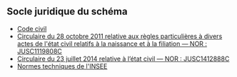 <MenuSchema />

## Socle juridique du schéma
- [Code civil](https://www.legifrance.gouv.fr/affichCode.do?cidTexte=LEGITEXT000006070721&dateTexte=20170327)
- [Circulaire du 28 octobre 2011 relative aux règles particulières à divers actes de l'état civil relatifs à la naissance et à la filiation — NOR : JUSC1119808C](http://www.textes.justice.gouv.fr/art_pix/JUSC1119808C.pdf)
- [Circulaire du 23 juillet 2014 relative à l’état civil — NOR : JUSC1412888C](http://circulaire.legifrance.gouv.fr/pdf/2014/07/cir_38565.pdf)
- [Normes techniques de l'INSEE](http://xml.insee.fr/schema/etat-civil/)
